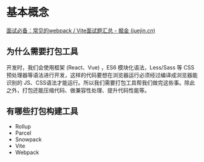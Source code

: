 # 基本概念

[面试必备：常见的webpack / Vite面试题汇总 - 掘金 (juejin.cn)](https://juejin.cn/post/7207659644487893051)

## 为什么需要打包工具

开发时，我们会使用框架 (React、Vue) ，ES6 模块化语法，Less/Sass 等 CSS 预处理器等语法进行开发，这样的代码要想在浏览器运行必须经过编译成浏览器能识别的 JS、CSS语法才能运行。所以我们需要打包工具帮我们做完这些事。除此之外，打包还能压缩代码、做兼容性处理、提升代码性能等。



## 有哪些打包构建工具

* Rollup
* Parcel
* Snowpack
* Vite
* Webpack